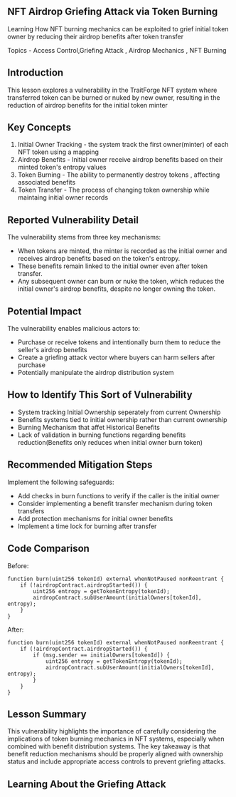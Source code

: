 ## NFT Airdrop Griefing Attack via Token Burning

Learning How NFT burning mechanics can be exploited to grief initial token owner by reducing their airdrop benefits after token transfer

Topics - Access Control,Griefing Attack , Airdrop Mechanics , NFT Burning

## Introduction 
This lesson explores a vulnerability in the TraitForge NFT system where transferred token can be burned or nuked by new owner, resulting in the reduction of airdrop benefits for the initial token minter

## Key Concepts 
1. Initial Owner Tracking - the system track the first owner(minter) of each NFT token using a mapping
2. Airdrop Benefits - Initial owner receive airdrop benefits based on their minted token's entropy values
3. Token Burning - The ability to permanently destroy tokens , affecting associated benefits
4. Token Transfer - The process of changing token ownership while maintaing initial owner records


## Reported Vulnerability Detail

The vulnerability stems from three key mechanisms:

- When tokens are minted, the minter is recorded as the initial owner and receives airdrop benefits based on the token's entropy.
- These benefits remain linked to the initial owner even after token transfer.
- Any subsequent owner can burn or nuke the token, which reduces the initial owner's airdrop benefits, despite no longer owning the token.

## Potential Impact

The vulnerability enables malicious actors to:

- Purchase or receive tokens and intentionally burn them to reduce the seller's airdrop benefits
- Create a griefing attack vector where buyers can harm sellers after purchase
- Potentially manipulate the airdrop distribution system

## How to Identify This Sort of Vulnerability

- System tracking Initial Ownership seperately from current Ownership
- Benefits systems tied to initial ownership rather than current ownership
- Burning Mechanism that affet Historical Benefits 
- Lack of validation in burning functions regarding benefits reduction(Benefits only reduces when initial owner burn token)

## Recommended Mitigation Steps 
Implement the following safeguards:

- Add checks in burn functions to verify if the caller is the initial owner
- Consider implementing a benefit transfer mechanism during token transfers
- Add protection mechanisms for initial owner benefits
- Implement a time lock for burning after transfer

## Code Comparison

Before:
```solidity
function burn(uint256 tokenId) external whenNotPaused nonReentrant {
    if (!airdropContract.airdropStarted()) {
        uint256 entropy = getTokenEntropy(tokenId);
        airdropContract.subUserAmount(initialOwners[tokenId], entropy);
    }
}
```
After:

```solidity
function burn(uint256 tokenId) external whenNotPaused nonReentrant {
    if (!airdropContract.airdropStarted()) {
        if (msg.sender == initialOwners[tokenId]) {
            uint256 entropy = getTokenEntropy(tokenId);
            airdropContract.subUserAmount(initialOwners[tokenId], entropy);
        }
    }
}
```

## Lesson Summary 
This vulnerability highlights the importance of carefully considering the implications of token burning mechanics in NFT systems, especially when combined with benefit distribution systems. The key takeaway is that benefit reduction mechanisms should be properly aligned with ownership status and include appropriate access controls to prevent griefing attacks.


## Learning About the Griefing Attack
